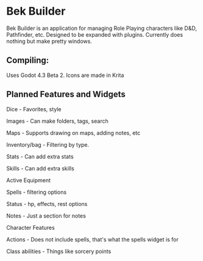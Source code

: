 # Bek Builder

Bek Builder is an application for managing Role Playing characters like D&D, Pathfinder, etc. Designed to be expanded with plugins. Currently does nothing but make pretty windows.

## Compiling:

Uses Godot 4.3 Beta 2. Icons are made in Krita


## Planned Features and Widgets

Dice - Favorites, style

Images - Can make folders, tags, search

Maps - Supports drawing on maps, adding notes, etc

Inventory/bag - Filtering by type.

Stats - Can add extra stats

Skills - Can add extra skills

Active Equipment

Spells - filtering options

Status - hp, effects, rest options

Notes - Just a section for notes

Character Features

Actions - Does not include spells, that's what the spells widget is for

Class abilities - Things like sorcery points
